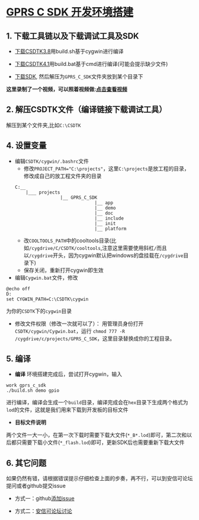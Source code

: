 [GPRS C SDK 开发环境搭建](https://github.com/Ai-Thinker-Open/GPRS-C-SDK/blob/master/doc/compile_environment_zh-cn.md)
====

## 1. 下载工具链以及下载调试工具及SDK

* [下载CSDTK3.8](http://test.ai-thinker.com/csdk/CSDTK3.8_Setup.rar)用build.sh基于cygwin进行编译
* [下载CSDTK4.1](http://test.ai-thinker.com/csdk/CSDTK4.1_Setup.rar.7z)用build.bat基于cmd进行编译(可能会提示缺少文件)

* [下载SDK](https://github.com/Ai-Thinker-Open/GPRS_C_SDK/releases), 然后解压为`GPRS_C_SDK`文件夹放到某个目录下

**这里录制了一个视频，可以照着视频做:[点击查看视频](https://www.bilibili.com/video/av16579395/)**

## 2. 解压CSDTK文件（编译链接下载调试工具）

解压到某个文件夹,比如`C:\CSDTK`

## 4. 设置变量

* 编辑`CSDTK/cygwin/.bashrc`文件
  * 修改`PROJECT_PATH="C:\projects"`，这里`C:\projects`是放工程的目录，修改成自己的放工程文件夹的目录
  ```
  C:__
      |___ projects
                   |__ GPRS_C_SDK
                                |__ app
                                |__ demo
                                |__ doc
                                |__ include
                                |__ init
                                |__ platform
  ```
  * 改`COOLTOOLS_PATH`中的cooltools目录(比如`/cygdrive/C/CSDTK/cooltools`,注意这里需要使用斜杠`/`而且以`/cygdrive`开头，因为cygwin默认把windows的盘挂载在`/cygdrive`目录下)
  * 保存关闭，重新打开cygwin即生效
* 编辑`Cygwin.bat`文件，修改
```
@echo off
D:
set CYGWIN_PATH=C:\CSDTK\cygwin
```
为你的`CSDTK`下的`cygwin`目录

* 修改文件权限（修改一次就可以了）：
用管理员身份打开`CSDTK/cygwin/Cygwin.bat`，运行 `chmod 777 -R /cygdrive/c/projects/GPRS_C_SDK`，这里目录替换成你的工程目录。


## 5. 编译

* **编译**
环境搭建完成后，尝试打开cygwin，输入
```
work gprs_c_sdk
./build.sh demo gpio
```
进行编译，编译会生成一个`build`目录，编译完成会在`hex`目录下生成两个格式为`lod`的文件，这就是我们用来下载到开发板的目标文件

* **目标文件说明** 

两个文件一大一小，在第一次下载时需要下载大文件(`*_B*.lod`)即可，第二次和以后都只需要下载小文件(`*_flash.lod`)即可，更新SDK后也需要重新下载大文件

## 6. 其它问题

如果仍然有错，请根据错误提示仔细检查上面的步奏，再不行，可以到安信可论坛提问或者github提交issue

* 方式一：github[添加issue](https://github.com/Ai-Thinker-Open/GPRS-C-SDK/issues/new)

* 方式二：[安信可论坛讨论](http://bbs.ai-thinker.com/forum.php?mod=forumdisplay&fid=37)
